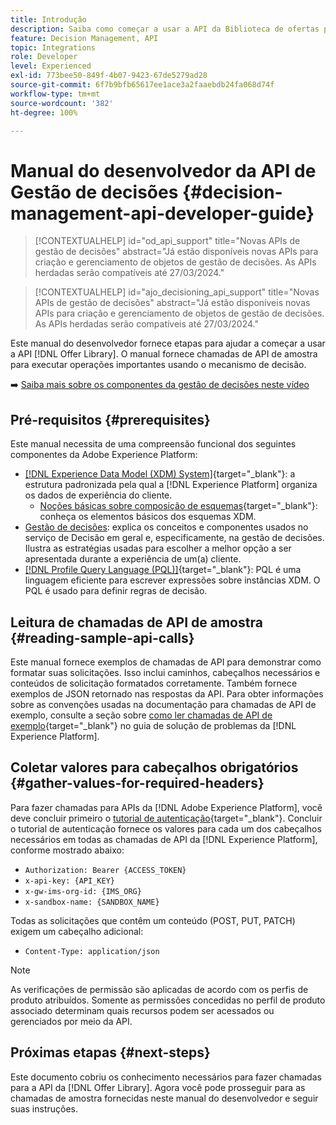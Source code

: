 ```yaml
---
title: Introdução
description: Saiba como começar a usar a API da Biblioteca de ofertas para executar operações importantes usando o mecanismo de decisão.
feature: Decision Management, API
topic: Integrations
role: Developer
level: Experienced
exl-id: 773bee50-849f-4b07-9423-67de5279ad28
source-git-commit: 6f7b9bfb65617ee1ace3a2faaebdb24fa068d74f
workflow-type: tm+mt
source-wordcount: '382'
ht-degree: 100%

---
```


# Manual do desenvolvedor da API de Gestão de decisões {#decision-management-api-developer-guide}

>[!CONTEXTUALHELP]
>id="od_api_support"
>title="Novas APIs de gestão de decisões"
>abstract="Já estão disponíveis novas APIs para criação e gerenciamento de objetos de gestão de decisões. As APIs herdadas serão compatíveis até 27/03/2024."

>[!CONTEXTUALHELP]
>id="ajo_decisioning_api_support"
>title="Novas APIs de gestão de decisões"
>abstract="Já estão disponíveis novas APIs para criação e gerenciamento de objetos de gestão de decisões. As APIs herdadas serão compatíveis até 27/03/2024."

Este manual do desenvolvedor fornece etapas para ajudar a começar a usar a API [!DNL Offer Library]. O manual fornece chamadas de API de amostra para executar operações importantes usando o mecanismo de decisão.

➡️ [Saiba mais sobre os componentes da gestão de decisões neste vídeo](#video)

## Pré-requisitos {#prerequisites}

Este manual necessita de uma compreensão funcional dos seguintes componentes da Adobe Experience Platform:

* [[!DNL Experience Data Model (XDM) System]](https://experienceleague.adobe.com/docs/experience-platform/xdm/home.html?lang=pt-BR){target="_blank"}: a estrutura padronizada pela qual a [!DNL Experience Platform] organiza os dados de experiência do cliente.
   * [Noções básicas sobre composição de esquemas](https://experienceleague.adobe.com/docs/experience-platform/xdm/schema/composition.html?lang=pt-BR){target="_blank"}: conheça os elementos básicos dos esquemas XDM.
* [Gestão de decisões](../../../using/offers/get-started/starting-offer-decisioning.md): explica os conceitos e componentes usados no serviço de Decisão em geral e, especificamente, na gestão de decisões. Ilustra as estratégias usadas para escolher a melhor opção a ser apresentada durante a experiência de um(a) cliente.
* [[!DNL Profile Query Language (PQL)]](https://experienceleague.adobe.com/docs/experience-platform/segmentation/pql/overview.html?lang=pt-BR){target="_blank"}: PQL é uma linguagem eficiente para escrever expressões sobre instâncias XDM. O PQL é usado para definir regras de decisão.

## Leitura de chamadas de API de amostra {#reading-sample-api-calls}

Este manual fornece exemplos de chamadas de API para demonstrar como formatar suas solicitações. Isso inclui caminhos, cabeçalhos necessários e conteúdos de solicitação formatados corretamente. Também fornece exemplos de JSON retornado nas respostas da API. Para obter informações sobre as convenções usadas na documentação para chamadas de API de exemplo, consulte a seção sobre [como ler chamadas de API de exemplo](https://experienceleague.adobe.com/docs/experience-platform/landing/troubleshooting.html?lang=pt-BR#how-do-i-format-an-api-request){target="_blank"} no guia de solução de problemas da [!DNL Experience Platform].

## Coletar valores para cabeçalhos obrigatórios {#gather-values-for-required-headers}

Para fazer chamadas para APIs da [!DNL Adobe Experience Platform], você deve concluir primeiro o [tutorial de autenticação](https://experienceleague.adobe.com/docs/experience-platform/landing/platform-apis/api-authentication.html?lang=pt-BR){target="_blank"}. Concluir o tutorial de autenticação fornece os valores para cada um dos cabeçalhos necessários em todas as chamadas de API da [!DNL Experience Platform], conforme mostrado abaixo:

* `Authorization: Bearer {ACCESS_TOKEN}`
* `x-api-key: {API_KEY}`
* `x-gw-ims-org-id: {IMS_ORG}`
* `x-sandbox-name: {SANDBOX_NAME}`

Todas as solicitações que contêm um conteúdo (POST, PUT, PATCH) exigem um cabeçalho adicional:

* `Content-Type: application/json`

>[!NOTE]
>
>As verificações de permissão são aplicadas de acordo com os perfis de produto atribuídos. Somente as permissões concedidas no perfil de produto associado determinam quais recursos podem ser acessados ou gerenciados por meio da API.

## Próximas etapas {#next-steps}

Este documento cobriu os conhecimento necessários para fazer chamadas para a API da [!DNL Offer Library]. Agora você pode prosseguir para as chamadas de amostra fornecidas neste manual do desenvolvedor e seguir suas instruções.
<!--
>[!NOTE]
>
> The In-app messaging channel in Adobe Journey Optimizer uses decision management objects. If your organization uses the in-app messaging channel, then API list requests for objects will include objects created by the in-app messaging service and can be ignored for decision management use cases. Objects created for in-app messages will have `createdBy = "Mobile_Sheliak"`.
-->

<!-- ## How-to video {#video}

The following video is intended to support your understanding of the components of Decision Management.

>[!VIDEO](https://video.tv.adobe.com/v/342833?captions=por_br&quality=12) -->


